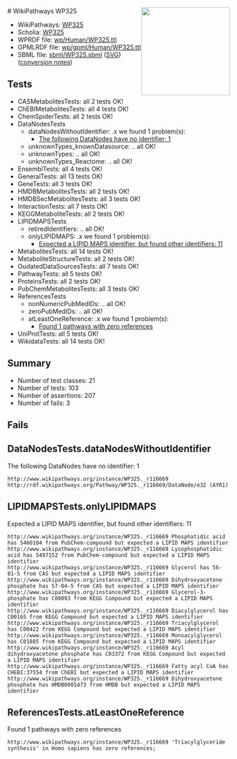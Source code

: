 <img style="float: right; width: 200px" src="../logo.png" />
# WikiPathways WP325

* WikiPathways: [WP325](https://identifiers.org/wikipathways:WP325)
* Scholia: [WP325](https://scholia.toolforge.org/wikipathways/WP325)
* WPRDF file: [wp/Human/WP325.ttl](../wp/Human/WP325.ttl)
* GPMLRDF file: [wp/gpml/Human/WP325.ttl](../wp/gpml/Human/WP325.ttl)
* SBML file: [sbml/WP325.sbml](../sbml/WP325.sbml) ([SVG](../sbml/WP325.svg)) ([conversion notes](../sbml/WP325.txt))

## Tests
* CASMetabolitesTests: all 2 tests OK!
* ChEBIMetabolitesTests: all 4 tests OK!
* ChemSpiderTests: all 2 tests OK!
* DataNodesTests
    * dataNodesWithoutIdentifier: .x we found 1 problem(s):
        * [The following DataNodes have no identifier: 1](#d2d32fa0)
    * unknownTypes_knownDatasource: .. all OK!
    * unknownTypes: .. all OK!
    * unknownTypes_Reactome: .. all OK!
* EnsemblTests: all 4 tests OK!
* GeneralTests: all 13 tests OK!
* GeneTests: all 3 tests OK!
* HMDBMetabolitesTests: all 2 tests OK!
* HMDBSecMetabolitesTests: all 3 tests OK!
* InteractionTests: all 7 tests OK!
* KEGGMetaboliteTests: all 2 tests OK!
* LIPIDMAPSTests
    * retiredIdentifiers: .. all OK!
    * onlyLIPIDMAPS: .x we found 1 problem(s):
        * [Expected a LIPID MAPS identifier, but found other identifiers: 11](#d0bfb679)
* MetabolitesTests: all 14 tests OK!
* MetaboliteStructureTests: all 2 tests OK!
* OudatedDataSourcesTests: all 7 tests OK!
* PathwayTests: all 5 tests OK!
* ProteinsTests: all 2 tests OK!
* PubChemMetabolitesTests: all 3 tests OK!
* ReferencesTests
    * nonNumericPubMedIDs: .. all OK!
    * zeroPubMedIDs: .. all OK!
    * atLeastOneReference: .x we found 1 problem(s):
        * [Found 1 pathways with zero references](#35eb778e)
* UniProtTests: all 5 tests OK!
* WikidataTests: all 14 tests OK!


## Summary

* Number of test classes: 21
* Number of tests: 103
* Number of assertions: 207
* Number of fails: 3

## Fails

<a name="d2d32fa0" />

## DataNodesTests.dataNodesWithoutIdentifier

The following DataNodes have no identifier: 1
```
http://www.wikipathways.org/instance/WP325._r116669 http://rdf.wikipathways.org/Pathway/WP325._r116669/DataNode/e32 (AYR1)
```

<a name="d0bfb679" />

## LIPIDMAPSTests.onlyLIPIDMAPS

Expected a LIPID MAPS identifier, but found other identifiers: 11
```
http://www.wikipathways.org/instance/WP325._r116669 Phosphatidic acid has 5460104 from PubChem-compound but expected a LIPID MAPS identifier
http://www.wikipathways.org/instance/WP325._r116669 Lysophosphatidic acid has 5497152 from PubChem-compound but expected a LIPID MAPS identifier
http://www.wikipathways.org/instance/WP325._r116669 Glycerol has 56-81-5 from CAS but expected a LIPID MAPS identifier
http://www.wikipathways.org/instance/WP325._r116669 Dihydroxyacetone phosphate has 57-04-5 from CAS but expected a LIPID MAPS identifier
http://www.wikipathways.org/instance/WP325._r116669 Glycerol-3-phosphate has C00093 from KEGG Compound but expected a LIPID MAPS identifier
http://www.wikipathways.org/instance/WP325._r116669 Diacylglycerol has C00165 from KEGG Compound but expected a LIPID MAPS identifier
http://www.wikipathways.org/instance/WP325._r116669 Triacylglycerol has C00422 from KEGG Compound but expected a LIPID MAPS identifier
http://www.wikipathways.org/instance/WP325._r116669 Monoacylglycerol has C01885 from KEGG Compound but expected a LIPID MAPS identifier
http://www.wikipathways.org/instance/WP325._r116669 Acyl dihydroxyacetone phosphate has C03372 from KEGG Compound but expected a LIPID MAPS identifier
http://www.wikipathways.org/instance/WP325._r116669 Fatty acyl CoA has CHEBI:37554 from ChEBI but expected a LIPID MAPS identifier
http://www.wikipathways.org/instance/WP325._r116669 Dihydroxyacetone phosphate has HMDB0001473 from HMDB but expected a LIPID MAPS identifier
```

<a name="35eb778e" />

## ReferencesTests.atLeastOneReference

Found 1 pathways with zero references
```
http://www.wikipathways.org/instance/WP325._r116669 'Triacylglyceride synthesis' in Homo sapiens has zero references; 
```

